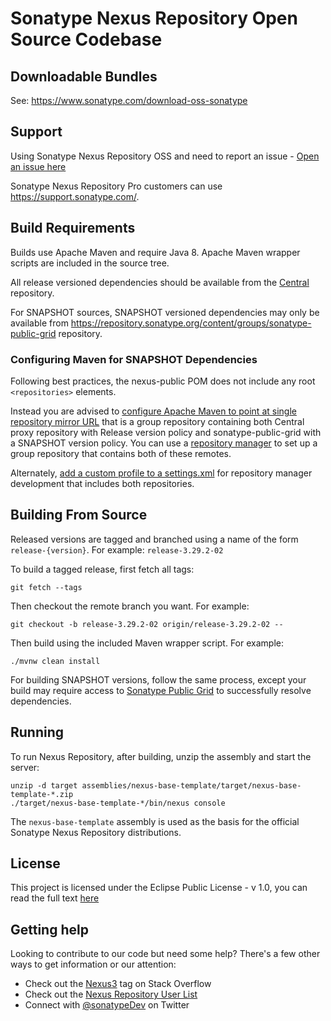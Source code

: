 <!--

    Sonatype Nexus (TM) Open Source Version
    Copyright (c) 2008-present Sonatype, Inc.
    All rights reserved. Includes the third-party code listed at http://links.sonatype.com/products/nexus/oss/attributions.

    This program and the accompanying materials are made available under the terms of the Eclipse Public License Version 1.0,
    which accompanies this distribution and is available at http://www.eclipse.org/legal/epl-v10.html.

    Sonatype Nexus (TM) Professional Version is available from Sonatype, Inc. "Sonatype" and "Sonatype Nexus" are trademarks
    of Sonatype, Inc. Apache Maven is a trademark of the Apache Software Foundation. M2eclipse is a trademark of the
    Eclipse Foundation. All other trademarks are the property of their respective owners.

-->
# Sonatype Nexus Repository Open Source Codebase 

## Downloadable Bundles

 See: https://www.sonatype.com/download-oss-sonatype

## Support

Using Sonatype Nexus Repository OSS and need to report an issue - [Open an issue here](https://github.com/sonatype/nexus-public/issues)

Sonatype Nexus Repository Pro customers can use https://support.sonatype.com/. 
 
## Build Requirements

Builds use Apache Maven and require Java 8. Apache Maven wrapper scripts are included in the source tree.

All release versioned dependencies should be available from the [Central](https://repo1.maven.org/maven2/) repository.

For SNAPSHOT sources, SNAPSHOT versioned dependencies may only be available from https://repository.sonatype.org/content/groups/sonatype-public-grid repository.

### Configuring Maven for SNAPSHOT Dependencies

Following best practices, the nexus-public POM does not include any root `<repositories>` elements.
    
Instead you are advised to [configure Apache Maven to point at single repository mirror URL](https://maven.apache.org/guides/mini/guide-mirror-settings.html#using-a-single-repository) that is a group repository containing both Central proxy repository with Release version policy and sonatype-public-grid with a SNAPSHOT version policy. You can use a [repository manager](https://www.sonatype.org/nexus/go/) to set up a group repository that contains both of these remotes.

Alternately, [add a custom profile to a settings.xml](https://maven.apache.org/guides/mini/guide-multiple-repositories.html) for repository manager development that includes both repositories.

## Building From Source

Released versions are tagged and branched using a name of the form `release-{version}`. For example: `release-3.29.2-02`

To build a tagged release, first fetch all tags:

```shell
git fetch --tags
```

Then checkout the remote branch you want. For example:

```shell
git checkout -b release-3.29.2-02 origin/release-3.29.2-02 --
```

Then build using the included Maven wrapper script. For example:

```shell
./mvnw clean install
```

For building SNAPSHOT versions, follow the same process, except your build may require access to [Sonatype Public Grid](https://repository.sonatype.org/content/groups/sonatype-public-grid) to successfully resolve dependencies.

## Running

To run Nexus Repository, after building, unzip the assembly and start the server:

    unzip -d target assemblies/nexus-base-template/target/nexus-base-template-*.zip
    ./target/nexus-base-template-*/bin/nexus console

The `nexus-base-template` assembly is used as the basis for the official Sonatype Nexus Repository distributions.

## License

This project is licensed under the Eclipse Public License - v 1.0, you can read the full text [here](LICENSE.txt)

## Getting help

Looking to contribute to our code but need some help? There's a few other ways to get information or our attention:

* Check out the [Nexus3](http://stackoverflow.com/questions/tagged/nexus3) tag on Stack Overflow
* Check out the [Nexus Repository User List](https://groups.google.com/a/glists.sonatype.com/forum/?hl=en#!forum/nexus-users)
* Connect with [@sonatypeDev](https://twitter.com/sonatypeDev) on Twitter
